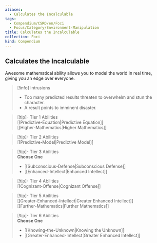 ```yaml
---
aliases:
  - Calculates the Incalculable
tags:
  - Compendium/CSRD/en/Foci
  - Focus/Category/Environment-Manipulation
title: Calculates the Incalculable
collection: Foci
kind: Compendium
---
```

## Calculates the Incalculable  
Awesome mathematical ability allows you to model the world in real time, giving you an edge over everyone.  

>[!info] Intrusions  
>- Too many predicted results threaten to overwhelm and stun the character.  
>- A result points to imminent disaster.  


>[!tip]- Tier 1 Abilities  
> [[Predictive-Equation|Predictive Equation]]  
> [[Higher-Mathematics|Higher Mathematics]]  


>[!tip]- Tier 2 Abilities  
> [[Predictive-Model|Predictive Model]]  


>[!tip]- Tier 3 Abilities  
> **Choose One**  
>- [[Subconscious-Defense|Subconscious Defense]]  
>- [[Enhanced-Intellect|Enhanced Intellect]]  


>[!tip]- Tier 4 Abilities  
> [[Cognizant-Offense|Cognizant Offense]]  


>[!tip]- Tier 5 Abilities  
> [[Greater-Enhanced-Intellect|Greater Enhanced Intellect]]  
> [[Further-Mathematics|Further Mathematics]]  


>[!tip]- Tier 6 Abilities  
> **Choose One**  
>- [[Knowing-the-Unknown|Knowing the Unknown]]  
>- [[Greater-Enhanced-Intellect|Greater Enhanced Intellect]]